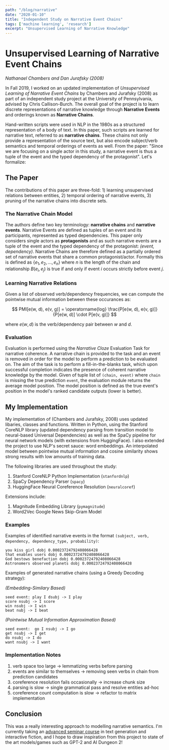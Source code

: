 ```yaml
---
path: "/blog/narrative"
date: "2020-01-10"
title: "Independent Study on Narrative Event Chains"
tags: ['machine learning', 'research']
excerpt: "Unsupervised Learning of Narrative Knowledge"
---
```


# Unsupervised Learning of Narrative Event Chains
*Nathanael Chambers and Dan Jurafsky (2008)*

In Fall 2019, I worked on an updated implementation of *Unsupervised Learning of Narrative Event Chains* by Chambers and Jurafsky (2008) as part of an independent study project at the University of Pennsylvania, advised by Chris Callison-Burch. The overall goal of the project is to learn discrete representations of narrative knowledge through **Narrative Events** and orderings known as **Narrative Chains**. 

Hand-written scripts were used in NLP in the 1980s as a structured representation of a body of text. In this paper, such scripts are learned for narrative text, referred to as **narrative chains**. These chains not only provide a representation of the source text, but also encode subject/verb semantics and temporal orderings of events as well. From the paper: "Since we are focusing on a single actor in this study, a narrative event is thus a tuple of the event and the typed dependency of the protagonist". Let's formalize:

## The Paper

The contributions of this paper are three-fold: 1) learning unsupervised relations between entities, 2) temporal ordering of narrative events, 3) pruning of the narrative chains into discrete sets.

### The Narrative Chain Model
The authors define two key terminology: **narrative chains** and **narrative events**. Narrative Events are defined as tuples of an event and its participants, represented as typed dependencies. This paper only considers single actors as **protagonists** and as such narrative events are a tuple of the event and the typed dependency of the protagonist: *(event, dependency)*. Narrative Chains are therefore defined as a partially ordered set of narrative events that share a common protagonist/actor. Formally this is defined as $\{e_1, e_2, ..., e_n \}$ where $n$ is the length of the chain and relationship $B(e_i, e_j)$ is true if and only if event $i$ occurs strictly before event $j$.

### Learning Narrative Relations
Given a list of observed verb/dependency frequencies, we can compute the pointwise mutual information between these occurances as:

$$
PMI[e(w, d), e(v, g)] = \operatorname{log} \frac{P[e(w, d), e(v, g)]}{P[e(w, d)] \cdot P[e(v, g)]}
$$

where $e(w, d)$ is the verb/dependency pair between $w$ and $d$.

### Evaluation
Evaluation is performed using the *Narrative Cloze* Evaluation Task for narrative coherence. A narrative chain is provided to the task and an event is removed in order for the model to perform a prediction to be evaluated on. The aim of the task is to perform a fill-in-the-blanks task, which upon successful completion indicates the presence of coherent narrative knowledge by the model. Given of tuple list of `(chain, event)` where `chain` is missing the true prediction `event`, the evaluation module returns the average model position. The model position is defined as the true event's position in the model's ranked candidate outputs (lower is better).

## My Implementation
My implementation of (Chambers and Jurafsky, 2008) uses updated libaries, classes and functions. Written in Python, using the Stanford CoreNLP library (updated dependency parsing from transition model to neural-based Universal Dependencies) as well as the SpaCy pipeline for neural network models (with extensions from HuggingFace). I also extended the project to use NLP's secret sauce: word embeddings. An interpolated model between pointwise mutual information and cosine similarity shows strong results with low amounts of training data.

The following libraries are used throughout the study:
1. Stanford CoreNLP Python Implementation (`stanfordnlp`)
2. SpaCy Dependency Parser (`spacy`)
3. HuggingFace Neural Coreference Resolution (`neuralcoref`)

Extensions include:
1. Magnitude Embedding Library (`pymagnitude`)
2. Word2Vec Google News Skip-Gram Model

### Examples
Examples of identified narrative events in the format `(subject, verb, dependency, dependency_type, probability)`:

```
you kiss girl dobj 0.00023724792408066428
that enables users dobj 0.00023724792408066428
God bestows benefaction dobj 0.00023724792408066428
Astronomers observed planets dobj 0.00023724792408066428
```

Examples of generated narrative chains (using a Greedy Decoding strategy):

*(Embedding-Similary Based)*
```
seed event: play I dsubj -> I play
score nsubj -> I score
win nsubj -> I win
beat nubj -> I beat
```

*(Pointwise Mutual Information Approximation Based)*
```
seed event:  go I nsubj -> I go
get nsubj -> I get
do nsubj -> I do
want nsubj -> I want
```

### Implementation Notes 
1. verb space too large -> lemmatizing verbs before parsing
2. events are similar to themselves -> removing seen verbs in chain from prediction candidates
3. coreference resolution fails occasionally -> increase chunk size
4. parsing is slow -> single grammatical pass and resolve entities ad-hoc
5. coreference count computation is slow -> refactor to matrix implementation

## Conclusion
This was a really interesting approach to modelling narrative semantics. I'm currently taking an [advanced seminar course](interactive-fiction-class.org/) in text generation and interactive fiction, and I hope to draw inspiration from this project to state of the art models/games such as GPT-2 and AI Dungeon 2!